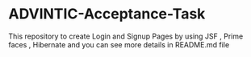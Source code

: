 # ADVINTIC-Acceptance-Task
This repository to create Login and Signup Pages by using JSF , Prime faces , Hibernate and you  can see more details in README.md  file 
